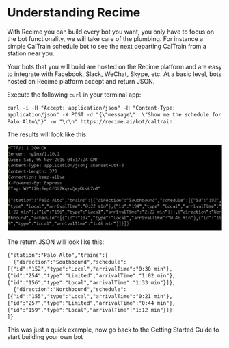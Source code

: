 # Understanding Recime

With Recime you can build every bot you want, you only have to focus on the bot functionality, we will take care of the plumbing. For instance a simple CalTrain schedule bot to see the next departing CalTrain from a station near you.

Your bots that you will build are hosted on the Recime platform and are easy to integrate with Facebook, Slack, WeChat, Skype, etc. At a basic level, bots hosted on Recime platform accept and return JSON. 

Execute the following `curl` in your terminal app:

    curl -i -H "Accept: application/json" -H "Content-Type: application/json" -X POST -d "{\"message\": \"Show me the schedule for Palo Alto\"}" -w "\r\n" https://recime.ai/bot/caltrain

The results will look like this:

![](terminal.png)

The return JSON will look like this:

    {"station":"Palo Alto","trains":[
      {"direction":"Southbound","schedule":[{"id":"152","type":"Local","arrivalTime":"0:30 min"},{"id":"254","type":"Limited","arrivalTime":"1:02 min"},{"id":"156","type":"Local","arrivalTime":"1:33 min"}]},
      {"direction":"Northbound","schedule":[{"id":"155","type":"Local","arrivalTime":"0:21 min"},{"id":"257","type":"Limited","arrivalTime":"0:44 min"},{"id":"159","type":"Local","arrivalTime":"1:12 min"}]}
    ]} 

This was just a quick example, now go back to the Getting Started Guide to start building your own bot
